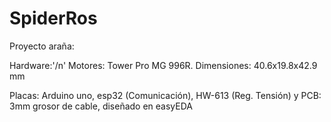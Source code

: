 # SpiderRos

Proyecto araña:

Hardware:'/n'
   Motores: Tower Pro MG 996R. Dimensiones: 40.6x19.8x42.9 mm

   Placas:  Arduino uno, esp32 (Comunicación), HW-613 (Reg. Tensión) y PCB: 3mm grosor de cable, diseñado en easyEDA	
